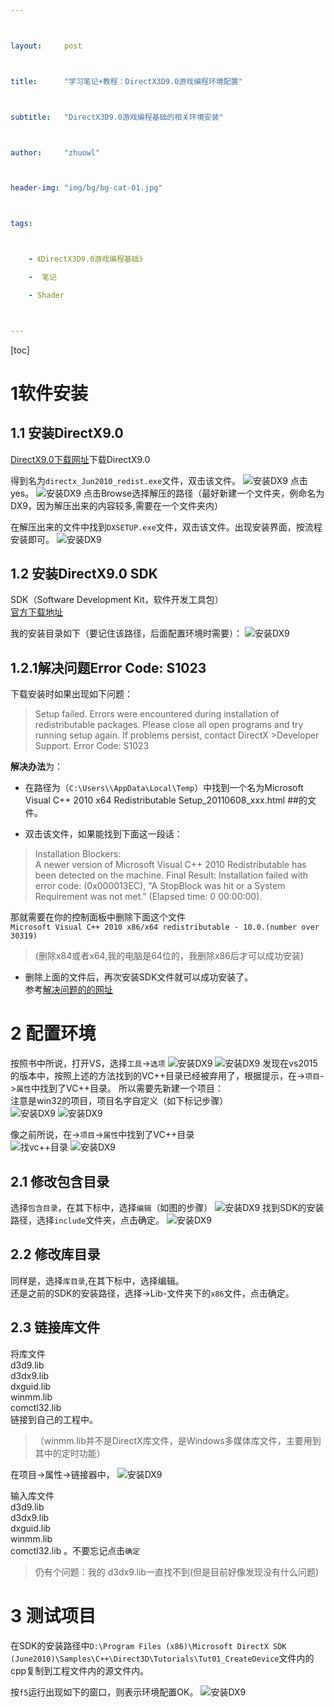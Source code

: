 ```yaml
---



layout:     post



title:      "学习笔记+教程：DirectX3D9.0游戏编程环境配置"



subtitle:   "DirectX3D9.0游戏编程基础的相关环境安装"



author:     "zhuowl"



header-img: "img/bg/bg-cat-01.jpg"



tags:



    - 《DirectX3D9.0游戏编程基础》

    -  笔记

    - Shader



---
```

[toc]
# 1软件安装



## 1.1 安装DirectX9.0  

[DirectX9.0下载网址](https://directx.en.softonic.com/)下载DirectX9.0    

得到名为`directx_Jun2010_redist.exe`文件，双击该文件。
![安装DX9](/img/in-post/book-note/DirectX-9.0-Base/environment-set-up/clipboard-2.png)
点击yes。
![安装DX9](/img/in-post/book-note/DirectX-9.0-Base/environment-set-up/clipboard-3.png)
点击Browse选择解压的路径（最好新建一个文件夹，例命名为DX9，因为解压出来的内容较多,需要在一个文件夹内）  

在解压出来的文件中找到`DXSETUP.exe`文件，双击该文件。出现安装界面，按流程安装即可。
![安装DX9](/img/in-post/book-note/DirectX-9.0-Base/environment-set-up/clipboard-4.png)


## 1.2 安装DirectX9.0  SDK

SDK（Software Development Kit，软件开发工具包）		
[官方下载地址](https://www.microsoft.com/en-us/download/details.aspx?id=6812)			

我的安装目录如下（要记住该路径，后面配置环境时需要）：	
![安装DX9](/img/in-post/book-note/DirectX-9.0-Base/environment-set-up/clipboard-5.png)

## 1.2.1解决问题Error Code: S1023
下载安装时如果出现如下问题：

>Setup failed. Errors were encountered during installation of redistributable packages. 
>Please close all open programs and try running setup again. If problems persist, contact DirectX >Developer Support.
>Error Code: S1023

**解决办法**为：   
- 在路径为（`C:\Users\\AppData\Local\Temp`）中找到一个名为Microsoft Visual C++ 2010 x64 Redistributable Setup_20110608_xxx.html ##的文件。

- 双击该文件，如果能找到下面这一段话：
>Installation Blockers:     
>A newer version of Microsoft Visual C++ 2010 Redistributable has been detected on the machine.      Final Result: Installation failed with error code: (0x000013EC), "A StopBlock was hit or a System      Requirement was not met." (Elapsed time: 0 00:00:00).

那就需要在你的控制面板中删除下面这个文件   
`Microsoft Visual C++ 2010 x86/x64 redistributable - 10.0.(number over 30319)`
>(删除x84或者x64,我的电脑是64位的，我删除x86后才可以成功安装)		

- 删除上面的文件后，再次安装SDK文件就可以成功安装了。  
参考[解决问题的的网址](https://stackoverflow.com/questions/4102259/directx-sdk-june-2010-installation-problems-error-code-s1023)

# 2 配置环境
按照书中所说，打开VS，选择`工具`->`选项`
![安装DX9](/img/in-post/book-note/DirectX-9.0-Base/environment-set-up/clipboard-6.png)
![安装DX9](/img/in-post/book-note/DirectX-9.0-Base/environment-set-up/clipboard-7.png)
发现在vs2015的版本中，按照上述的方法找到的VC++目录已经被弃用了，根据提示，在->`项目`->`属性`中找到了VC++目录。
所以需要先新建一个项目：  
注意是win32的项目，项目名字自定义（如下标记步骤）  
![安装DX9](/img/in-post/book-note/DirectX-9.0-Base/environment-set-up/clipboard-8.png)
![安装DX9](/img/in-post/book-note/DirectX-9.0-Base/environment-set-up/clipboard-10.png)

像之前所说，在->`项目`->`属性`中找到了VC++目录  
![找vc++目录](/img/in-post/book-note/DirectX-9.0-Base/environment-set-up/clipboard-11.png)
![安装DX9](/img/in-post/book-note/DirectX-9.0-Base/environment-set-up/clipboard-12.png)
## 2.1 修改包含目录
选择`包含目录`，在其下标中，选择`编辑`（如图的步骤）
![安装DX9](/img/in-post/book-note/DirectX-9.0-Base/environment-set-up/clipboard-13.png)
找到SDK的安装路径，选择`include`文件夹，点击确定。
![安装DX9](/img/in-post/book-note/DirectX-9.0-Base/environment-set-up/clipboard-14.png)

## 2.2 修改库目录
同样是，选择`库目录`,在其下标中，选择编辑。		
还是之前的SDK的安装路径，选择->Lib-文件夹下的`x86`文件，点击确定。	

## 2.3 链接库文件

将库文件  
d3d9.lib  
d3dx9.lib  
dxguid.lib  
winmm.lib  
comctl32.lib  
链接到自己的工程中。
>（winmm.lib并不是DirectX库文件，是Windows多媒体库文件，主要用到其中的定时功能）

在项目->属性->链接器中，
![安装DX9](/img/in-post/book-note/DirectX-9.0-Base/environment-set-up/clipboard-15.png)

输入库文件  
d3d9.lib  
d3dx9.lib  
dxguid.lib  
winmm.lib  
comctl32.lib 。不要忘记点击`确定`

>仍有个问题：我的 d3dx9.lib一直找不到(但是目前好像发现没有什么问题)  

# 3 测试项目

在SDK的安装路径中`D:\Program Files (x86)\Microsoft DirectX SDK (June2010)\Samples\C++\Direct3D\Tutorials\Tut01_CreateDevice`文件内的cpp复制到工程文件内的源文件内。

按`f5`运行出现如下的窗口，则表示环境配置OK。
![安装DX9](/img/in-post/book-note/DirectX-9.0-Base/environment-set-up/clipboard-16.png)
